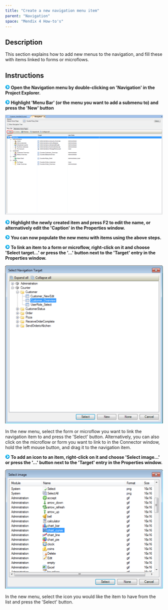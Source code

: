 ```yaml
---
title: "Create a new navigation menu item"
parent: "Navigation"
space: "Mendix 4 How-to's"
---
```

## Description

This section explains how to add new menus to the navigation, and fill these with items linked to forms or microflows.

## Instructions

![](attachments/819203/917932.png) **Open the Navigation menu by double-clicking on 'Navigation' in the Project Explorer.**

![](attachments/819203/917932.png) **Highlight 'Menu Bar' (or the menu you want to add a submenu to) and press the 'New' button**

![](attachments/2621516/2752788.png)

![](attachments/819203/917932.png) **Highlight the newly created item and press F2 to edit the name, or alternatively edit the 'Caption' in the Properties window.**

![](attachments/819203/917932.png) **You can now populate the new menu with items using the above steps.**

![](attachments/819203/917932.png) **To link an item to a form or microflow, right-click on it and choose 'Select target...' or press the '...' button next to the 'Target' entry in the Properties window.**

![](attachments/2621516/2752787.png)

In the new menu, select the form or microflow you want to link the navigation item to and press the 'Select' button. Alternatively, you can also click on the microflow or form you want to link to in the Connector window, hold the left mouse button, and drag it to the navigation item.

![](attachments/819203/917932.png) **To add an icon to an item, right-click on it and choose 'Select image...' or press the '...' button next to the 'Target' entry in the Properties window.**

![](attachments/2621516/2752786.png)

In the new menu, select the icon you would like the item to have from the list and press the 'Select' button.
